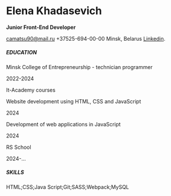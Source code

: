 

   # Elena Khadasevich
  **Junior Front-End Developer**
  
  camatsu90@mail.ru 
  +37525-694-00-00  Minsk, Belarus
  [Linkedin](https://www.linkedin.com/in/%D0%B5%D0%BB%D0%B5%D0%BD%D0%B0-%D1%85%D0%B0%D0%B4%D0%B0%D1%81%D0%B5%D0%B2%D0%B8%D1%87-754913312/).

  ##### EDUCATION  

Minsk College of Entrepreneurship - technician programmer

2022-2024

It-Academy courses

Website development using HTML, CSS and JavaScript

2024

Development of web applications in JavaScript

2024

RS School

2024-...

##### SKILLS

HTML;CSS;Java Script;Git;SASS;Webpack;MySQL
  
                                                                            
